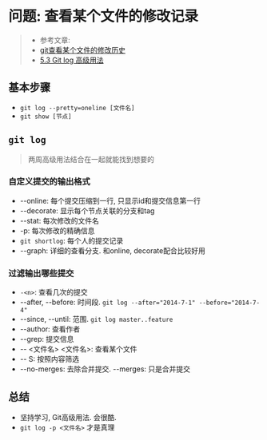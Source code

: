 # 问题: 查看某个文件的修改记录

> * 参考文章:
> * [git查看某个文件的修改历史](https://www.cnblogs.com/flyme/archive/2011/11/28/2265899.html)
> * [5.3 Git log 高级用法](https://github.com/geeeeeeeeek/git-recipes/wiki/5.3-Git-log-%E9%AB%98%E7%BA%A7%E7%94%A8%E6%B3%95)

## 基本步骤

* `git log --pretty=oneline [文件名]`
* `git show [节点]`

## `git log`

> 两周高级用法结合在一起就能找到想要的

### 自定义提交的输出格式

* --online: 每个提交压缩到一行, 只显示id和提交信息第一行
* --decorate: 显示每个节点关联的分支和tag
* --stat: 每次修改的文件名
* -p: 每次修改的精确信息
* `git shortlog`: 每个人的提交记录
* --graph: 详细的查看分支. 和online, decorate配合比较好用

### 过滤输出哪些提交

* `-<n>`: 查看几次的提交
* --after, --before: 时间段. `git log --after="2014-7-1" --before="2014-7-4"`
* --since, --until: 范围. `git log master..feature`
* --author: 查看作者
* --grep: 提交信息
* -- <文件名> <文件名>: 查看某个文件
* -- S: 按照内容筛选
* --no-merges: 去除合并提交. --merges: 只是合并提交

## 总结

* 坚持学习, Git高级用法. 会很酷.
* `git log -p <文件名>` 才是真理
